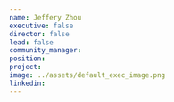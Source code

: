 ```yaml
---
name: Jeffery Zhou
executive: false
director: false
lead: false
community_manager:   
position:  
project:  
image: ../assets/default_exec_image.png
linkedin: 
---
```


